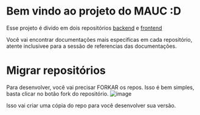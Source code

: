 # Bem vindo ao projeto do MAUC :D

Esse projeto é divido em dois repositórios [backend](https://github.com/VitorEstevam/audioguia_mauc_api/) e [frontend](https://github.com/VitorEstevam/audioguia-mauc-app)

Você vai encontrar documentações mais especificas em cada repositório, atente inclusivee para a sessão de referencias das documentações.

# Migrar repositórios

Para desenvolver, você vai precisar FORKAR os repos. Isso é bem simples, basta clicar no botão fork do repositório.
![image](https://user-images.githubusercontent.com/55667307/149970952-b4a6522c-e8a4-4f5f-baec-ac910c0474bf.png)

Isso vai criar uma cópia do repo para você desenvolver sua versão.


